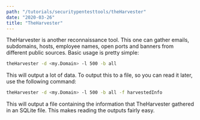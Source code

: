 ```yaml
---
path: "/tutorials/securitypentesttools/theHarvester"
date: "2020-03-26"
title: "TheHarvester"
---
```

 
 TheHarvester is another reconnaissance tool. This one can gather emails, subdomains, hosts, employee names, open ports and banners from different public sources. Basic usage is pretty simple:

 ```bash
 theHarvester -d <my.Domain> -l 500 -b all
 ```

 This will output a lot of data. To output this to a file, so you can read it later, use the following command: 

 ```bash
 theHarvester -d <my.Domain> -l 500 -b all -f harvestedInfo
 ```

 This will output a file containing the information that TheHarvester gathered in an SQLite file. This makes reading the outputs fairly easy. 